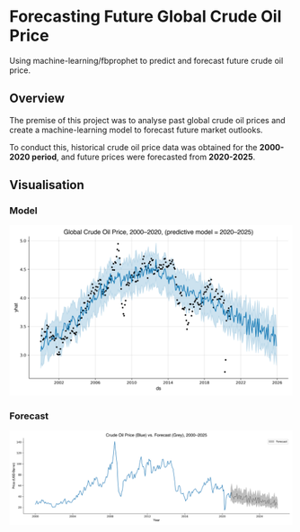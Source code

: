 # Forecasting Future Global Crude Oil Price
 Using machine-learning/fbprophet to predict and forecast future crude oil price.

## Overview

The premise of this project was to analyse past global crude oil prices and create a machine-learning model to forecast future market outlooks.

To conduct this, historical crude oil price data was obtained for the <b>2000-2020 period</b>, and future prices were forecasted from <b>2020-2025</b>.

## Visualisation
### Model

 <p align="center">
  <img src="https://github.com/mnperic/forecasting-crude-oil-price/blob/main/Images/crude_oil_price_model.png" alt="model"/>
</p>

### Forecast

<p align="center">
  <img src="https://github.com/mnperic/forecasting-crude-oil-price/blob/main/Images/crude_oil_price_forecast.png" alt="forecast"/>
</p>
